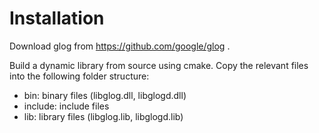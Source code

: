 # Installation

Download glog from https://github.com/google/glog .

Build a dynamic library from source using cmake.
Copy the relevant files into the following folder structure:

- bin: binary files (libglog.dll, libglogd.dll)
- include: include files
- lib: library files (libglog.lib, libglogd.lib)
